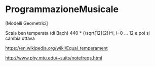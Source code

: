 # ProgrammazioneMusicale
[Modelli Geometrici]


Scala ben temperata (di Bach)
440 * (\sqrt[12]{2})^i, i=0 ... 12 e poi si cambia ottava

https://en.wikipedia.org/wiki/Equal_temperament

http://www.phy.mtu.edu/~suits/notefreqs.html
